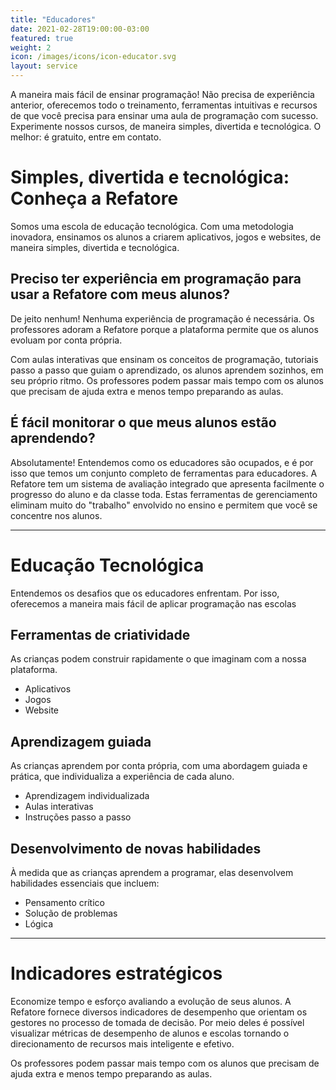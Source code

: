 ```yaml
---
title: "Educadores"
date: 2021-02-28T19:00:00-03:00
featured: true
weight: 2
icon: /images/icons/icon-educator.svg
layout: service
---
```


A maneira mais fácil de ensinar programação! Não precisa de experiência anterior, oferecemos todo o treinamento, ferramentas intuitivas e recursos de que você precisa para ensinar uma aula de programação com sucesso. Experimente nossos cursos, de maneira simples, divertida e tecnológica. O melhor: é gratuito, entre em contato.

# Simples, divertida e tecnológica: Conheça a Refatore

Somos uma escola de educação tecnológica. Com uma metodologia inovadora, ensinamos os alunos a criarem aplicativos, jogos e websites, de maneira simples, divertida e tecnológica.

## Preciso ter experiência em programação para usar a Refatore com meus alunos?

De jeito nenhum! Nenhuma experiência de programação é necessária. Os professores adoram a Refatore porque a plataforma permite que os alunos evoluam por conta própria.

Com aulas interativas que ensinam os conceitos de programação, tutoriais passo a passo que guiam o aprendizado, os alunos aprendem sozinhos, em seu próprio ritmo. Os professores podem passar mais tempo com os alunos que precisam de ajuda extra e menos tempo preparando as aulas.

## É fácil monitorar o que meus alunos estão aprendendo?

Absolutamente! Entendemos como os educadores são ocupados, e é por isso que temos um conjunto completo de ferramentas para educadores. A Refatore tem um sistema de avaliação integrado que apresenta facilmente o progresso do aluno e da classe toda. Estas ferramentas de gerenciamento eliminam muito do "trabalho" envolvido no ensino e permitem que você se concentre nos alunos.

---

# Educação Tecnológica

Entendemos os desafios que os educadores enfrentam. Por isso, oferecemos a maneira mais fácil de aplicar programação nas escolas

## Ferramentas de criatividade

As crianças podem construir rapidamente o que imaginam com a nossa plataforma.
* Aplicativos
* Jogos
* Website

## Aprendizagem guiada

As crianças aprendem por conta própria, com uma abordagem guiada e prática, que individualiza a experiência de cada aluno.
* Aprendizagem individualizada
* Aulas interativas
* Instruções passo a passo

## Desenvolvimento de novas habilidades

À medida que as crianças aprendem a programar, elas desenvolvem habilidades essenciais que incluem:
* Pensamento crítico
* Solução de problemas
* Lógica

---

# Indicadores estratégicos

Economize tempo e esforço avaliando a evolução de seus alunos. A Refatore fornece diversos indicadores de desempenho que orientam os gestores no processo de tomada de decisão. Por meio deles é possível visualizar métricas de desempenho de alunos e escolas tornando o direcionamento de recursos mais inteligente e efetivo.

Os professores podem passar mais tempo com os alunos que precisam de ajuda extra e menos tempo preparando as aulas.

